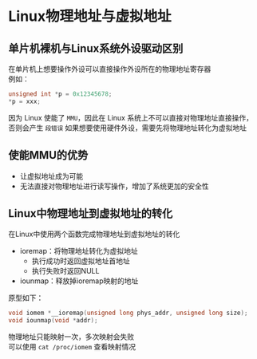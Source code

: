 # Linux物理地址与虚拟地址
## 单片机裸机与Linux系统外设驱动区别
在单片机上想要操作外设可以直接操作外设所在的物理地址寄存器  
例如：  

```c
unsigned int *p = 0x12345678;
*p = xxx;
```

因为 Linux 使能了 `MMU`，因此在 Linux 系统上不可以直接对物理地址直接操作，否则会产生 `段错误` 
如果想要使用硬件外设，需要先将物理地址转化为虚拟地址  

## 使能MMU的优势
+ 让虚拟地址成为可能
+ 无法直接对物理地址进行读写操作，增加了系统更加的安全性

## Linux中物理地址到虚拟地址的转化
在Linux中使用两个函数完成物理地址到虚拟地址的转化  

+ ioremap：将物理地址转化为虚拟地址
	+ 执行成功时返回虚拟地址首地址
	+ 执行失败时返回NULL
+ iounmap：释放掉ioremap映射的地址

原型如下：  
```c
void iomem *__ioremap(unsigned long phys_addr, unsigned long size);
void iounmap(void *addr);
```

物理地址只能映射一次，多次映射会失败  
可以使用 `cat /proc/iomem` 查看映射情况




